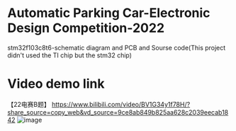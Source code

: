 # Automatic Parking Car-Electronic Design Competition-2022
 stm32f103c8t6-schematic diagram and PCB and Sourse code(This project didn't used the TI chip but the stm32 chip)
# Video demo link
 【22电赛B题】 https://www.bilibili.com/video/BV1G34y1f78H/?share_source=copy_web&vd_source=9ce8ab849b825aa628c2039eecab1842
![image](https://user-images.githubusercontent.com/90677562/218648679-ccd66ca8-8718-4023-95e0-16faa0f2c3b9.png)
